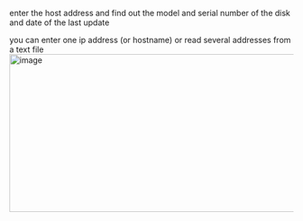 enter the host address and find out the model and serial number of the disk and date of the last update

you can enter one ip address (or hostname) or read several addresses from a text file
<img width="801" height="281" alt="image" src="https://github.com/user-attachments/assets/320410aa-ff26-4f7b-b21f-49838c792098" />


